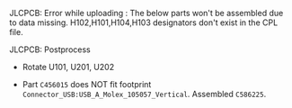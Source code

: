 
JLCPCB: Error while uploading : The below parts won't be assembled due to data missing.
H102,H101,H104,H103 designators don't exist in the CPL file.

JLCPCB: Postprocess
 * Rotate U101, U201, U202

 * Part `C456015` does NOT fit footprint `Connector_USB:USB_A_Molex_105057_Vertical`. Assembled `C586225`.
 